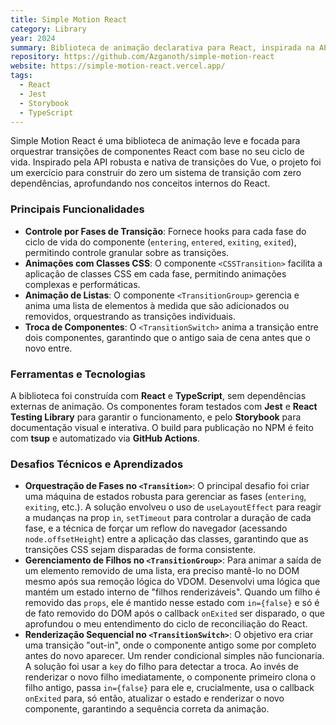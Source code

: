 ```yaml
---
title: Simple Motion React
category: Library
year: 2024
summary: Biblioteca de animação declarativa para React, inspirada na API de transição do Vue, com zero dependências.
repository: https://github.com/Azganoth/simple-motion-react
website: https://simple-motion-react.vercel.app/
tags:
  - React
  - Jest
  - Storybook
  - TypeScript
---
```


Simple Motion React é uma biblioteca de animação leve e focada para orquestrar transições de componentes React com base no seu ciclo de vida. Inspirado pela API robusta e nativa de transições do Vue, o projeto foi um exercício para construir do zero um sistema de transição com zero dependências, aprofundando nos conceitos internos do React.

### Principais Funcionalidades

- **Controle por Fases de Transição**: Fornece hooks para cada fase do ciclo de vida do componente (`entering`, `entered`, `exiting`, `exited`), permitindo controle granular sobre as transições.
- **Animações com Classes CSS**: O componente `<CSSTransition>` facilita a aplicação de classes CSS em cada fase, permitindo animações complexas e performáticas.
- **Animação de Listas**: O componente `<TransitionGroup>` gerencia e anima uma lista de elementos à medida que são adicionados ou removidos, orquestrando as transições individuais.
- **Troca de Componentes**: O `<TransitionSwitch>` anima a transição entre dois componentes, garantindo que o antigo saia de cena antes que o novo entre.

### Ferramentas e Tecnologias

A biblioteca foi construída com **React** e **TypeScript**, sem dependências externas de animação. Os componentes foram testados com **Jest** e **React Testing Library** para garantir o funcionamento, e pelo **Storybook** para documentação visual e interativa. O build para publicação no NPM é feito com **tsup** e automatizado via **GitHub Actions**.

### Desafios Técnicos e Aprendizados

- **Orquestração de Fases no `<Transition>`**: O principal desafio foi criar uma máquina de estados robusta para gerenciar as fases (`entering`, `exiting`, etc.). A solução envolveu o uso de `useLayoutEffect` para reagir a mudanças na prop `in`, `setTimeout` para controlar a duração de cada fase, e a técnica de forçar um reflow do navegador (acessando `node.offsetHeight`) entre a aplicação das classes, garantindo que as transições CSS sejam disparadas de forma consistente.
- **Gerenciamento de Filhos no `<TransitionGroup>`**: Para animar a saída de um elemento removido de uma lista, era preciso mantê-lo no DOM mesmo após sua remoção lógica do VDOM. Desenvolvi uma lógica que mantém um estado interno de "filhos renderizáveis". Quando um filho é removido das `props`, ele é mantido nesse estado com `in={false}` e só é de fato removido do DOM após o callback `onExited` ser disparado, o que aprofundou o meu entendimento do ciclo de reconciliação do React.
- **Renderização Sequencial no `<TransitionSwitch>`**: O objetivo era criar uma transição "out-in", onde o componente antigo some por completo antes do novo aparecer. Um render condicional simples não funcionaria. A solução foi usar a `key` do filho para detectar a troca. Ao invés de renderizar o novo filho imediatamente, o componente primeiro clona o filho antigo, passa `in={false}` para ele e, crucialmente, usa o callback `onExited` para, só então, atualizar o estado e renderizar o novo componente, garantindo a sequência correta da animação.
